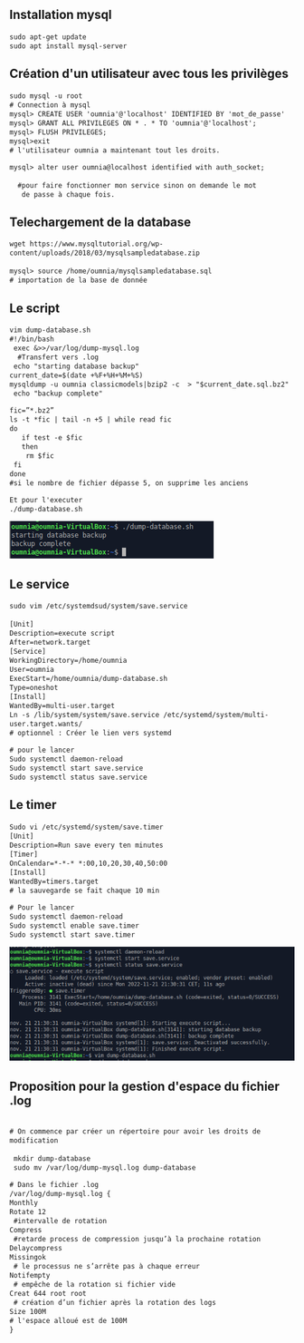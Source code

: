 ## Installation mysql
    
    sudo apt-get update  
    sudo apt install mysql-server
  

##	Création d'un utilisateur avec tous les privilèges
    
    sudo mysql -u root 
    # Connection à mysql 
    mysql> CREATE USER 'oumnia'@'localhost' IDENTIFIED BY 'mot_de_passe'
    mysql> GRANT ALL PRIVILEGES ON * . * TO 'oumnia'@'localhost';
    mysql> FLUSH PRIVILEGES;
    mysql>exit
    # l'utilisateur oumnia a maintenant tout les droits.
    

  ```
 mysql> alter user oumnia@localhost identified with auth_socket;

    #pour faire fonctionner mon service sinon on demande le mot
     de passe à chaque fois.
 ```
 
## Telechargement de la database

    wget https://www.mysqltutorial.org/wp-content/uploads/2018/03/mysqlsampledatabase.zip 

    mysql> source /home/oumnia/mysqlsampledatabase.sql
    # importation de la base de donnée

## Le script

```
vim dump-database.sh
#!/bin/bash
 exec &>>/var/log/dump-mysql.log
  #Transfert vers .log
 echo "starting database backup"
current_date=$(date +%F+%H+%M+%S)
mysqldump -u oumnia classicmodels|bzip2 -c  > "$current_date.sql.bz2"                                  
 echo "backup complete" 
 ```  
 ```   
fic=”*.bz2”                                                                                     
ls -t *fic | tail -n +5 | while read fic                                                                                     
do
    if test -e $fic
    then
     rm $fic
  fi
done
#si le nombre de fichier dépasse 5, on supprime les anciens
 ```
 
    Et pour l'executer 
    ./dump-database.sh


![](Annexes/A1.png)
## Le service
```
sudo vim /etc/systemdsud/system/save.service

[Unit]
Description=execute script
After=network.target
[Service]
WorkingDirectory=/home/oumnia
User=oumnia
ExecStart=/home/oumnia/dump-database.sh                                                                       
Type=oneshot                                              
[Install]                                        
WantedBy=multi-user.target
Ln -s /lib/system/system/save.service /etc/systemd/system/multi-user.target.wants/
# optionnel : Créer le lien vers systemd 
 ```
```
# pour le lancer
Sudo systemctl daemon-reload
Sudo systemctl start save.service
Sudo systemctl status save.service
```
## Le timer
```
Sudo vi /etc/systemd/system/save.timer
[Unit]                                                                                              
Description=Run save every ten minutes
[Timer] 
OnCalendar=*-*-* *:00,10,20,30,40,50:00                              
[Install]
WantedBy=timers.target
# la sauvegarde se fait chaque 10 min
```
```
# Pour le lancer
Sudo systemctl daemon-reload
Sudo systemctl enable save.timer
Sudo systemctl start save.timer
```
![](Annexes/A2.png)

## Proposition pour la gestion d'espace du fichier .log 
```

# On commence par créer un répertoire pour avoir les droits de modification 

 mkdir dump-database
 sudo mv /var/log/dump-mysql.log dump-database
```

```
# Dans le fichier .log 
/var/log/dump-mysql.log {
Monthly
Rotate 12                                              
 #intervalle de rotation
Compress                                         
 #retarde process de compression jusqu’à la prochaine rotation
Delaycompress
Missingok                                            
 # le processus ne s’arrête pas à chaque erreur
Notifempty                                       
 # empêche de la rotation si fichier vide
Creat 644 root root                        
 # création d’un fichier après la rotation des logs
Size 100M
# l'espace alloué est de 100M
}

